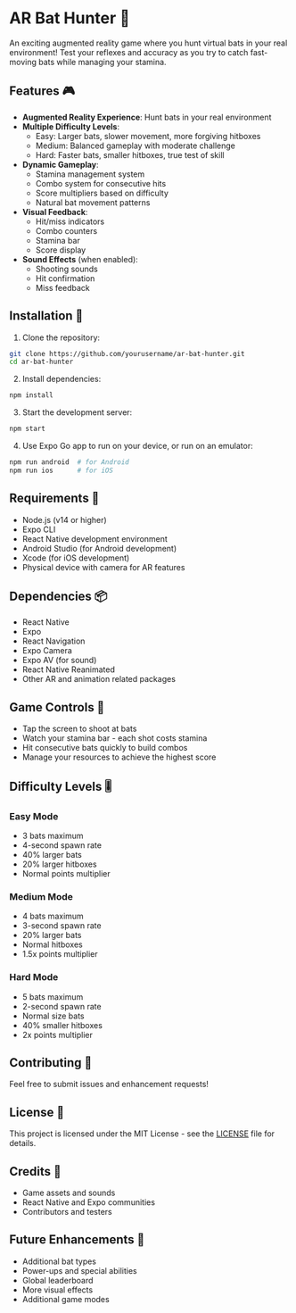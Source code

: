 # AR Bat Hunter 🦇

An exciting augmented reality game where you hunt virtual bats in your real environment! Test your reflexes and accuracy as you try to catch fast-moving bats while managing your stamina.

## Features 🎮

- **Augmented Reality Experience**: Hunt bats in your real environment
- **Multiple Difficulty Levels**:
  - Easy: Larger bats, slower movement, more forgiving hitboxes
  - Medium: Balanced gameplay with moderate challenge
  - Hard: Faster bats, smaller hitboxes, true test of skill
- **Dynamic Gameplay**:
  - Stamina management system
  - Combo system for consecutive hits
  - Score multipliers based on difficulty
  - Natural bat movement patterns
- **Visual Feedback**:
  - Hit/miss indicators
  - Combo counters
  - Stamina bar
  - Score display
- **Sound Effects** (when enabled):
  - Shooting sounds
  - Hit confirmation
  - Miss feedback

## Installation 🚀

1. Clone the repository:
```bash
git clone https://github.com/yourusername/ar-bat-hunter.git
cd ar-bat-hunter
```

2. Install dependencies:
```bash
npm install
```

3. Start the development server:
```bash
npm start
```

4. Use Expo Go app to run on your device, or run on an emulator:
```bash
npm run android  # for Android
npm run ios      # for iOS
```

## Requirements 📱

- Node.js (v14 or higher)
- Expo CLI
- React Native development environment
- Android Studio (for Android development)
- Xcode (for iOS development)
- Physical device with camera for AR features

## Dependencies 📦

- React Native
- Expo
- React Navigation
- Expo Camera
- Expo AV (for sound)
- React Native Reanimated
- Other AR and animation related packages

## Game Controls 🎯

- Tap the screen to shoot at bats
- Watch your stamina bar - each shot costs stamina
- Hit consecutive bats quickly to build combos
- Manage your resources to achieve the highest score

## Difficulty Levels 🎚️

### Easy Mode
- 3 bats maximum
- 4-second spawn rate
- 40% larger bats
- 20% larger hitboxes
- Normal points multiplier

### Medium Mode
- 4 bats maximum
- 3-second spawn rate
- 20% larger bats
- Normal hitboxes
- 1.5x points multiplier

### Hard Mode
- 5 bats maximum
- 2-second spawn rate
- Normal size bats
- 40% smaller hitboxes
- 2x points multiplier

## Contributing 🤝

Feel free to submit issues and enhancement requests!

## License 📄

This project is licensed under the MIT License - see the [LICENSE](LICENSE) file for details.

## Credits 🙏

- Game assets and sounds
- React Native and Expo communities
- Contributors and testers

## Future Enhancements 🚀

- Additional bat types
- Power-ups and special abilities
- Global leaderboard
- More visual effects
- Additional game modes
